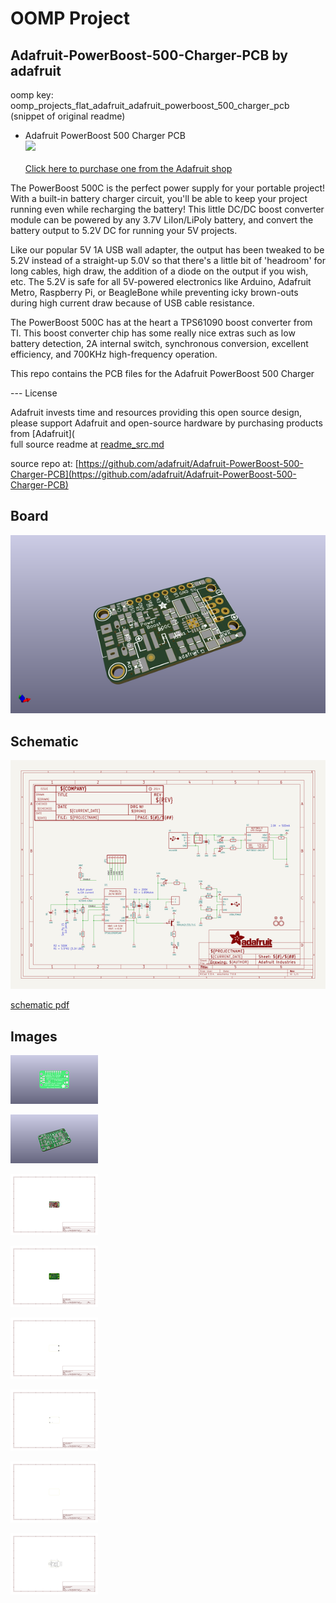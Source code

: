 # OOMP Project  
## Adafruit-PowerBoost-500-Charger-PCB  by adafruit  
  
oomp key: oomp_projects_flat_adafruit_adafruit_powerboost_500_charger_pcb  
(snippet of original readme)  
  
- Adafruit PowerBoost 500 Charger PCB  
<a href="http://www.adafruit.com/products/1944"><img src="assets/image.jpg?raw=true" width="500px"><br/>  
Click here to purchase one from the Adafruit shop  
</a>  
  
The PowerBoost 500C is the perfect power supply for your portable project! With a built-in battery charger circuit, you'll be able to keep your project running even while recharging the battery! This little DC/DC boost converter module can be powered by any 3.7V LiIon/LiPoly battery, and convert the battery output to 5.2V DC for running your 5V projects.  
  
Like our popular 5V 1A USB wall adapter, the output has been tweaked to be 5.2V instead of a straight-up 5.0V so that there's a little bit of 'headroom' for long cables, high draw, the addition of a diode on the output if you wish, etc. The 5.2V is safe for all 5V-powered electronics like Arduino, Adafruit Metro, Raspberry Pi, or BeagleBone while preventing icky brown-outs during high current draw because of USB cable resistance.  
  
The PowerBoost 500C has at the heart a TPS61090 boost converter from TI. This boost converter chip has some really nice extras such as low battery detection, 2A internal switch, synchronous conversion, excellent efficiency, and 700KHz high-frequency operation.  
  
This repo contains the PCB files for the Adafruit PowerBoost 500 Charger  
  
--- License  
  
Adafruit invests time and resources providing this open source design, please support Adafruit and open-source hardware by purchasing products from [Adafruit](  
  full source readme at [readme_src.md](readme_src.md)  
  
source repo at: [https://github.com/adafruit/Adafruit-PowerBoost-500-Charger-PCB](https://github.com/adafruit/Adafruit-PowerBoost-500-Charger-PCB)  
## Board  
  
[![working_3d.png](working_3d_600.png)](working_3d.png)  
## Schematic  
  
[![working_schematic.png](working_schematic_600.png)](working_schematic.png)  
  
[schematic pdf](working_schematic.pdf)  
## Images  
  
[![working_3D_bottom.png](working_3D_bottom_140.png)](working_3D_bottom.png)  
  
[![working_3D_top.png](working_3D_top_140.png)](working_3D_top.png)  
  
[![working_assembly_page_01.png](working_assembly_page_01_140.png)](working_assembly_page_01.png)  
  
[![working_assembly_page_02.png](working_assembly_page_02_140.png)](working_assembly_page_02.png)  
  
[![working_assembly_page_03.png](working_assembly_page_03_140.png)](working_assembly_page_03.png)  
  
[![working_assembly_page_04.png](working_assembly_page_04_140.png)](working_assembly_page_04.png)  
  
[![working_assembly_page_05.png](working_assembly_page_05_140.png)](working_assembly_page_05.png)  
  
[![working_assembly_page_06.png](working_assembly_page_06_140.png)](working_assembly_page_06.png)  
